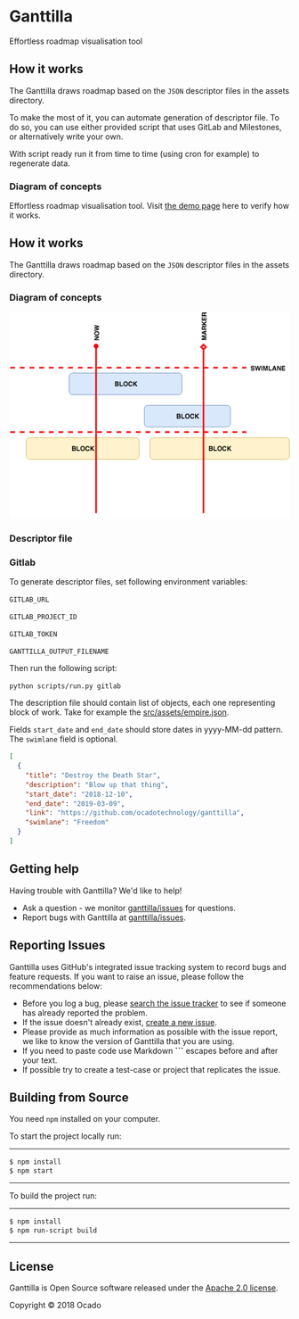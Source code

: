 # Ganttilla

Effortless roadmap visualisation tool

## How it works

The Ganttilla draws roadmap based on the `JSON` descriptor files in the assets directory. 

To make the most of it, you can automate generation of descriptor file. To do so, you can use either 
provided script that uses GitLab and Milestones, or alternatively write your own. 

With script ready run it from time to time (using cron for example) to regenerate data. 

### Diagram of concepts


Effortless roadmap visualisation tool. Visit [the demo page](https://youthful-leakey-912679.netlify.com) here to verify how it works.

## How it works

The Ganttilla draws roadmap based on the `JSON` descriptor files in the assets directory.

### Diagram of concepts

![diagram_of concepts](diagram.png)

### Descriptor file

### Gitlab

To generate descriptor files, set following environment variables:

`GITLAB_URL`

`GITLAB_PROJECT_ID`

`GITLAB_TOKEN`

`GANTTILLA_OUTPUT_FILENAME`

Then run the following script:

`python scripts/run.py gitlab`

The description file should contain list of objects, each one representing block of work.
Take for example the [src/assets/empire.json](https://github.com/ocadotechnology/ganttilla/blob/master/src/assets/empire.json).

Fields `start_date` and `end_date` should store dates in yyyy-MM-dd pattern. The `swimlane` field is optional.

```json
[
  {
    "title": "Destroy the Death Star",
    "description": "Blow up that thing",
    "start_date": "2018-12-10",
    "end_date": "2019-03-09",
    "link": "https://github.com/ocadotechnology/ganttilla",
    "swimlane": "Freedom"
  }
]
```

## Getting help

Having trouble with Ganttilla? We'd like to help!

* Ask a question - we monitor [ganttilla/issues](https://github.com/ocadotechnology/ganttilla/issues)
  for questions.
* Report bugs with Ganttilla at [ganttilla/issues](https://github.com/ocadotechnology/ganttilla/issues).


## Reporting Issues

Ganttilla uses GitHub's integrated issue tracking system to record bugs and feature
requests. If you want to raise an issue, please follow the recommendations below:

* Before you log a bug, please [search the issue tracker](https://github.com/ocadotechnology/ganttilla/issues)
  to see if someone has already reported the problem.
* If the issue doesn't already exist, [create a new issue](https://github.com/ocadotechnology/ganttilla/issues/new).
* Please provide as much information as possible with the issue report, we like to know
  the version of Ganttilla that you are using.
* If you need to paste code use Markdown **```** escapes
  before and after your text.
* If possible try to create a test-case or project that replicates the issue.


## Building from Source

You need `npm` installed on your computer.

To start the project locally run:

----
	$ npm install
	$ npm start
----


To build the project run:

----
	$ npm install
	$ npm run-script build
----

## License

Ganttilla is Open Source software released under the
[Apache 2.0 license](http://www.apache.org/licenses/LICENSE-2.0.html).

Copyright © 2018 Ocado
